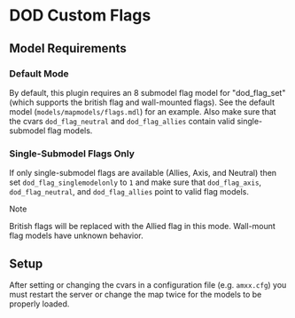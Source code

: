 # DOD Custom Flags

## Model Requirements
### Default Mode
By default, this plugin requires an 8 submodel flag model for "dod_flag_set" (which supports the british flag and wall-mounted flags).  See the default model (`models/mapmodels/flags.mdl`) for an example.  Also make sure that the cvars `dod_flag_neutral` and `dod_flag_allies` contain valid single-submodel flag models.

### Single-Submodel Flags Only
If only single-submodel flags are available (Allies, Axis, and Neutral) then set `dod_flag_singlemodelonly` to `1` and make sure that `dod_flag_axis`, `dod_flag_neutral`, and `dod_flag_allies` point to valid flag models.

> [!NOTE]
> British flags will be replaced with the Allied flag in this mode.  Wall-mount flag models have unknown behavior.

## Setup
After setting or changing the cvars in a configuration file (e.g. `amxx.cfg`) you must restart the server or change the map twice for the models to be properly loaded.

